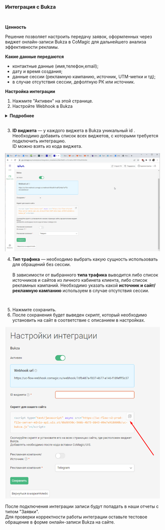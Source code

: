 ### Интеграция с Bukza
<br />

**Ценность**<br />  

Решение позволяет настроить передачу заявок, оформленных через виджет онлайн-записи Bukza в CoMagic для дальнейшего анализа эффективности рекламы.<br />

 **Какие данные передаются**    
- контактные данные (имя,телефон,email);
- дату и время создания;
- данные сессии (рекламную кампанию, источник, UTM-метки и тд);
- в случае отсутствия сессии, дефолтную РК или источник.  <br />


**Настройка интеграции**  
1. Нажмите "Активен" на этой странице.
2. Настройте Webhook в Bukza <br />

<details>
 <summary style="font-weight:bold;"> Подробнее </summary>  <br />

- Шаблоны и интеграции → Веб-запросы → Создать веб-запрос
  - указываем название;
  - в URL указываем Webhook url из настроек интеграции;
  - проставляем галочку POST запрос и в тело добавляем следующий json;  <br />
  
    <Alert backgroundColor="#fddd45">
     
     {  
     "date_time": "[bukza_created_date]",  
     "name": "[bukza_full_name]",  
     "phone": "[bukza_phone]",  
     "email": "[bukza_email]",  
     "message": "Номер заказа: [bukza_order_id]; Код бронирования: [bukza_code]",  
     "visitor_session_id": "[bukza_n2]"  
     } 
     
    </Alert>   
    <br />

   - сохраняем.
    
   <br />

- Триггеры → Добавить задачу 
  - добавляем действие "Отправить веб-запрос" и выбираем созданный ранее веб-запрос;
  - "если в заказе несколько бронирований?" выбираем Выполнить для каждого;
  - сохраняем. 

![image](bukza_hook.gif)
 
</details>  
<br />

3. **ID виджета** — у каждого виджета в Bukza уникальный id . Необходимо добавить список всех виджетов, с которыми требуется подключить интеграцию.   
ID можно взять из кода виджета. 

![image](bukza_widgets.gif)
<br />

4. **Тип трафика** — необходимо выбрать какую сущность использовать для обращений без сессии. <br />  
В зависимости от выбранного **типа трафика** выводится либо список источников и сайтов  из личного кабинета клиента, либо список рекламных кампаний. Необходимо указать какой **источник и сайт/рекламную кампанию** используем в случае отсутствия сессии.

<br /> 

5. Нажмите сохранить.
6. После сохранения будет выведен скрипт, который необходимо установить на сайт в соответствие с описанием в настройках.

![image](bukza2.png)
<br />

После подключения интеграции записи будут попадать в наши отчеты с типом "Заявки". <br /> 
Для проверки корректности работы интеграции оставьте тестовое обращение в форме онлайн-записи Bukza на сайте.<br />
